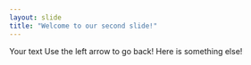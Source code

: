 ```yaml
---
layout: slide
title: "Welcome to our second slide!"
---
```

Your text
Use the left arrow to go back!
Here is something else!
